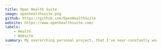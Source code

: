 ```yaml
---
title: Open Health Suite
image: openhealthsuite.png
github: https://github.com/OpenHealthSuite
website: https://www.openhealthsuite.com/
labels: 
    - Health
    - Website
summary: My overarching personal project, that I've near-constantly worked on in some way for years. I'm a keen runner and like to keep fit, and want to build applications tailored for me. This project has many subprojects, and there isn't really a lot to it, other than it being my guiding principle.
---
```

